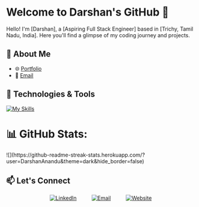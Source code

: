 # Welcome to Darshan's GitHub 👋

Hello! I'm [Darshan], a [Aspiring Full Stack Engineer] based in [Trichy, Tamil Nadu, India]. Here you'll find a glimpse of my coding journey and projects.

## 🚀 About Me

<!-- - 👨‍💻 [Former Technical Consultant Trainee] -->
- 🌐 [Portfolio](https://darshananandu.netlify.app/)
- 📧 [Email](darshansiva32@gmail.com)

## 🔧 Technologies & Tools
[![My Skills](https://skillicons.dev/icons?i=react,tailwindcss,sass,css,expressjs,nodejs,postgresql,mongodb,java,javascript,typescript,spring,docker,kubernetes&theme=dark)](https://skillicons.dev)

# 📊 GitHub Stats:

<div style="display: flex; flex-wrap: wrap; justify-content: center; align-items: center;">
    ![](https://github-readme-streak-stats.herokuapp.com/?user=DarshanAnandu&theme=dark&hide_border=false)<br/>
</div>

## 📫 Let's Connect

<div align="center" style="display: flex; flex-wrap: wrap; justify-content: center; align-items: center;">
  <a href="https://www.linkedin.com/in/darshan-anandu/" target="_blank">
    <img src="https://img.icons8.com/color/48/000000/linkedin.png" alt="LinkedIn" style="margin: 0 20px;" />
  </a>
  <a href="mailto:darshansiva32@gmail.com" target="_blank">
  <img src="https://img.icons8.com/color/48/000000/email.png" alt="Email" style="margin: 0 20px;" />
</a>
  <a href="https://darshananandu.netlify.app/" target="_blank">
    <img src="https://img.icons8.com/color/48/000000/domain.png" alt="Website" style="margin: 0 20px;" />
  </a>
</div>